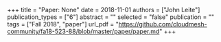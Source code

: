 +++
title = "Paper: None"
date = 2018-11-01
authors = ["John Leite"]
publication_types = ["6"]
abstract = ""
selected = "false"
publication = ""
tags = ["Fall 2018", "paper"]
url_pdf = "https://github.com/cloudmesh-community/fa18-523-88/blob/master/paper/paper.md"
+++

